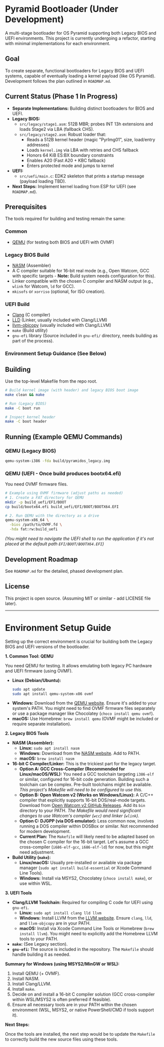 # Pyramid Bootloader (Under Development)

A multi-stage bootloader for OS Pyramid supporting both Legacy BIOS and UEFI environments. This project is currently undergoing a refactor, starting with minimal implementations for each environment.

## Goal

To create separate, functional bootloaders for Legacy BIOS and UEFI systems, capable of eventually loading a kernel payload (like OS Pyramid). Development follows the plan outlined in `ROADMAP.md`.

## Current Status (Phase 1 In Progress)

- **Separate Implementations:** Building distinct bootloaders for BIOS and UEFI.
- **Legacy BIOS:**
  - `src/legacy/stage1.asm`: 512B MBR; probes INT 13h extensions and loads Stage2 via LBA (fallback CHS).
  - `src/legacy/stage2.asm`: Robust loader that:
    - Reads a 512B kernel header (magic "PyrImg01", size, load/entry addresses)
    - Loads `kernel.img` via LBA with retries and CHS fallback
    - Honors 64 KiB ES:BX boundary constraints
    - Enables A20 (Fast A20 + KBC fallback)
    - Enters protected mode and jumps to kernel
- **UEFI:**
  - `src/uefi/main.c`: EDK2 skeleton that prints a startup message (payload loading TBD).
- **Next Steps:** Implement kernel loading from ESP for UEFI (see `ROADMAP.md`).

## Prerequisites

The tools required for building and testing remain the same:

### Common
- [QEMU](https://www.qemu.org/download/) (for testing both BIOS and UEFI with OVMF)

### Legacy BIOS Build
- [NASM](https://www.nasm.us/) (Assembler)
- A C compiler suitable for 16-bit real mode (e.g., Open Watcom, GCC with specific targets - **Note:** Build system needs configuration for this).
- Linker compatible with the chosen C compiler and NASM output (e.g., `wlink` for Watcom, `ld` for GCC).
- `mkisofs` or `xorriso` (optional, for ISO creation).

### UEFI Build
- [Clang](https://clang.llvm.org/) (C compiler)
- [LLD](https://lld.llvm.org/) (Linker, usually included with Clang/LLVM)
- [llvm-objcopy](https://llvm.org/docs/CommandGuide/llvm-objcopy.html) (usually included with Clang/LLVM)
- `make` (Build utility)
- `gnu-efi` library (Source included in `gnu-efi/` directory, needs building as part of the process).

### Environment Setup Guidance (See Below)

## Building

Use the top-level Makefile from the repo root.

```bash
# Build kernel image (with header) and legacy BIOS boot image
make clean && make

# Run (Legacy BIOS)
make -C boot run

# Inspect kernel header
make -C boot header
```

## Running (Example QEMU Commands)

### QEMU (Legacy BIOS)

```bash
qemu-system-i386 -fda build/pyramidos_legacy.img
```

### QEMU (UEFI - Once build produces bootx64.efi)

You need OVMF firmware files.

```bash
# Example using OVMF firmware (adjust paths as needed)
# 1. Create a FAT directory for QEMU
mkdir -p build_uefi/EFI/BOOT
cp build/bootx64.efi build_uefi/EFI/BOOT/BOOTX64.EFI

# 2. Run QEMU with the directory as a drive
qemu-system-x86_64 \
  -bios /path/to/OVMF.fd \
  -hda fat:rw:build_uefi
```
*(You might need to navigate the UEFI shell to run the application if it's not placed at the default path `EFI/BOOT/BOOTX64.EFI`)*

## Development Roadmap

See `ROADMAP.md` for the detailed, phased development plan.

## License

This project is open source. (Assuming MIT or similar - add LICENSE file later).

---

# Environment Setup Guide

Setting up the correct environment is crucial for building both the Legacy BIOS and UEFI versions of the bootloader.

**1. Common Tool: QEMU**

You need QEMU for testing. It allows emulating both legacy PC hardware and UEFI firmware (using OVMF).

*   **Linux (Debian/Ubuntu):**
    ```bash
    sudo apt update
    sudo apt install qemu-system-x86 ovmf
    ```
*   **Windows:** Download from the [QEMU website](https://www.qemu.org/download/). Ensure it's added to your system's PATH. You might need to find OVMF firmware files separately or use a package manager like Chocolatey (`choco install qemu ovmf`).
*   **macOS:** Use Homebrew: `brew install qemu` (OVMF might be included or require separate installation).

**2. Legacy BIOS Tools**

*   **NASM (Assembler):**
    *   **Linux:** `sudo apt install nasm`
    *   **Windows:** Download from the [NASM website](https://www.nasm.us/). Add to PATH.
    *   **macOS:** `brew install nasm`
*   **16-bit C Compiler/Linker:** This is the trickiest part for the legacy target.
    *   **Option A: GCC Cross-Compiler (Recommended for Linux/macOS/WSL):** You need a GCC toolchain targeting `i386-elf` or similar, configured for 16-bit code generation. Building such a toolchain can be complex. Pre-built toolchains might be available. *This project's Makefile will need to be configured to use this.*
    *   **Option B: Open Watcom v2 (Works on Windows/Linux):** A C/C++ compiler that explicitly supports 16-bit DOS/real-mode targets. Download from [Open Watcom v2 GitHub Releases](https://github.com/open-watcom/open-watcom-v2/releases). Add its `bin` directory to your PATH. *The Makefile would need significant changes to use Watcom's compiler (`wcc`) and linker (`wlink`).*
    *   **Option C: DJGPP (via DOS emulator):** Less common now, involves running a DOS compiler within DOSBox or similar. Not recommended for modern development.
    *   **Current Plan:** The `Makefile` will likely need to be adapted based on the chosen C compiler for the 16-bit target. Let's assume a GCC cross-compiler (`i686-elf-gcc`, `i686-elf-ld`) for now, but this might need adjustment.
*   **Build Utility (`make`):**
    *   **Linux/macOS:** Usually pre-installed or available via package manager (`sudo apt install build-essential` or Xcode Command Line Tools).
    *   **Windows:** Install via MSYS2, Chocolatey (`choco install make`), or use within WSL.

**3. UEFI Tools**

*   **Clang/LLVM Toolchain:** Required for compiling C code for UEFI using `gnu-efi`.
    *   **Linux:** `sudo apt install clang lld llvm`
    *   **Windows:** Install LLVM from the [LLVM website](https://releases.llvm.org/). Ensure `clang`, `lld`, and `llvm-objcopy` are in your PATH.
    *   **macOS:** Install via Xcode Command Line Tools or Homebrew (`brew install llvm`). You might need to explicitly add the Homebrew LLVM tools to your PATH.
*   **`make`:** (See Legacy section).
*   **`gnu-efi`:** The source is included in the repository. The `Makefile` should handle building it as needed.

**Summary for Windows (using MSYS2/MinGW or WSL):**

1.  Install QEMU (+ OVMF).
2.  Install NASM.
3.  Install Clang/LLVM.
4.  Install `make`.
5.  Decide on and install a 16-bit C compiler solution (GCC cross-compiler within WSL/MSYS2 is often preferred if feasible).
6.  Ensure all necessary tools are in your PATH within the chosen environment (WSL, MSYS2, or native PowerShell/CMD if tools support it).

**Next Steps:**

Once the tools are installed, the next step would be to update the `Makefile` to correctly build the new source files using these tools.
